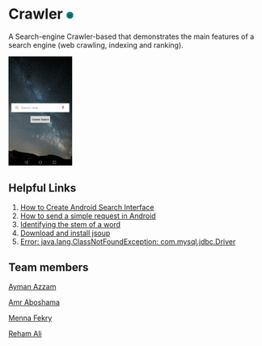 # Crawler <img src="icon.png" height="3%" width="3%">
A Search-engine Crawler-based that demonstrates the main features of a search engine (web crawling, indexing and ranking).

<img src="crawler.png" height="25%" width="25%">

## Helpful Links
1. [How to Create Android Search Interface](https://developer.android.com/guide/topics/search/search-dialog)
2. [How to send a simple request in Android](https://developer.android.com/training/volley/simple.html)
3. [Identifying the stem of a word](https://subscription.packtpub.com/book/big_data_and_business_intelligence/9781789801156/1/ch01lvl1sec16/identifying-the-stem-of-a-word)
4. [Download and install jsoup](https://jsoup.org/download)
5. [Error: java.lang.ClassNotFoundException: com.mysql.jdbc.Driver](https://www.java67.com/2015/07/javalangclassnotfoundexception-com.mysql.jdbc.Driver-solution.html)

## Team members
[Ayman Azzam](https://github.com/AymanAzzam)

[Amr Aboshama](https://github.com/Amr-Aboshama)

[Menna Fekry](https://github.com/MennaFekry)

[Reham Ali](https://github.com/rehamaali)